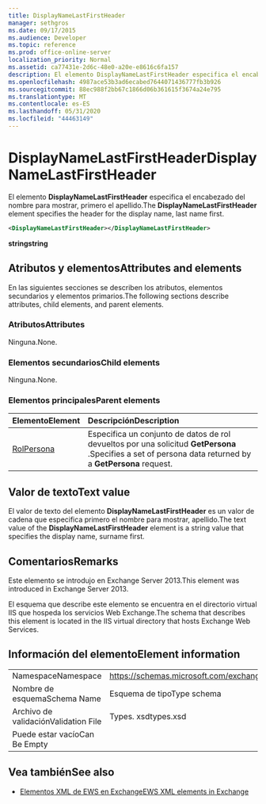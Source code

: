 ```yaml
---
title: DisplayNameLastFirstHeader
manager: sethgros
ms.date: 09/17/2015
ms.audience: Developer
ms.topic: reference
ms.prod: office-online-server
localization_priority: Normal
ms.assetid: ca77431e-2d6c-48e0-a20e-e8616c6fa157
description: El elemento DisplayNameLastFirstHeader especifica el encabezado del nombre para mostrar, primero el apellido.
ms.openlocfilehash: 4987ace53b3ad6ecabed7644071436777fb3b926
ms.sourcegitcommit: 88ec988f2bb67c1866d06b361615f3674a24e795
ms.translationtype: MT
ms.contentlocale: es-ES
ms.lasthandoff: 05/31/2020
ms.locfileid: "44463149"
---
```

# <a name="displaynamelastfirstheader"></a><span data-ttu-id="dcd35-103">DisplayNameLastFirstHeader</span><span class="sxs-lookup"><span data-stu-id="dcd35-103">DisplayNameLastFirstHeader</span></span>

<span data-ttu-id="dcd35-104">El elemento **DisplayNameLastFirstHeader** especifica el encabezado del nombre para mostrar, primero el apellido.</span><span class="sxs-lookup"><span data-stu-id="dcd35-104">The **DisplayNameLastFirstHeader** element specifies the header for the display name, last name first.</span></span> 
  
```xml
<DisplayNameLastFirstHeader></DisplayNameLastFirstHeader>
```

 <span data-ttu-id="dcd35-105">**string**</span><span class="sxs-lookup"><span data-stu-id="dcd35-105">**string**</span></span>
## <a name="attributes-and-elements"></a><span data-ttu-id="dcd35-106">Atributos y elementos</span><span class="sxs-lookup"><span data-stu-id="dcd35-106">Attributes and elements</span></span>

<span data-ttu-id="dcd35-107">En las siguientes secciones se describen los atributos, elementos secundarios y elementos primarios.</span><span class="sxs-lookup"><span data-stu-id="dcd35-107">The following sections describe attributes, child elements, and parent elements.</span></span>
  
### <a name="attributes"></a><span data-ttu-id="dcd35-108">Atributos</span><span class="sxs-lookup"><span data-stu-id="dcd35-108">Attributes</span></span>

<span data-ttu-id="dcd35-109">Ninguna.</span><span class="sxs-lookup"><span data-stu-id="dcd35-109">None.</span></span>
  
### <a name="child-elements"></a><span data-ttu-id="dcd35-110">Elementos secundarios</span><span class="sxs-lookup"><span data-stu-id="dcd35-110">Child elements</span></span>

<span data-ttu-id="dcd35-111">Ninguna.</span><span class="sxs-lookup"><span data-stu-id="dcd35-111">None.</span></span>
  
### <a name="parent-elements"></a><span data-ttu-id="dcd35-112">Elementos principales</span><span class="sxs-lookup"><span data-stu-id="dcd35-112">Parent elements</span></span>

|<span data-ttu-id="dcd35-113">**Elemento**</span><span class="sxs-lookup"><span data-stu-id="dcd35-113">**Element**</span></span>|<span data-ttu-id="dcd35-114">**Descripción**</span><span class="sxs-lookup"><span data-stu-id="dcd35-114">**Description**</span></span>|
|:-----|:-----|
|[<span data-ttu-id="dcd35-115">Rol</span><span class="sxs-lookup"><span data-stu-id="dcd35-115">Persona</span></span>](persona.md) <br/> |<span data-ttu-id="dcd35-116">Especifica un conjunto de datos de rol devueltos por una solicitud **GetPersona** .</span><span class="sxs-lookup"><span data-stu-id="dcd35-116">Specifies a set of persona data returned by a **GetPersona** request.</span></span>  <br/> |
   
## <a name="text-value"></a><span data-ttu-id="dcd35-117">Valor de texto</span><span class="sxs-lookup"><span data-stu-id="dcd35-117">Text value</span></span>

<span data-ttu-id="dcd35-118">El valor de texto del elemento **DisplayNameLastFirstHeader** es un valor de cadena que especifica primero el nombre para mostrar, apellido.</span><span class="sxs-lookup"><span data-stu-id="dcd35-118">The text value of the **DisplayNameLastFirstHeader** element is a string value that specifies the display name, surname first.</span></span> 
  
## <a name="remarks"></a><span data-ttu-id="dcd35-119">Comentarios</span><span class="sxs-lookup"><span data-stu-id="dcd35-119">Remarks</span></span>

<span data-ttu-id="dcd35-120">Este elemento se introdujo en Exchange Server 2013.</span><span class="sxs-lookup"><span data-stu-id="dcd35-120">This element was introduced in Exchange Server 2013.</span></span>
  
<span data-ttu-id="dcd35-121">El esquema que describe este elemento se encuentra en el directorio virtual IIS que hospeda los servicios Web Exchange.</span><span class="sxs-lookup"><span data-stu-id="dcd35-121">The schema that describes this element is located in the IIS virtual directory that hosts Exchange Web Services.</span></span>
  
## <a name="element-information"></a><span data-ttu-id="dcd35-122">Información del elemento</span><span class="sxs-lookup"><span data-stu-id="dcd35-122">Element information</span></span>

|||
|:-----|:-----|
|<span data-ttu-id="dcd35-123">Namespace</span><span class="sxs-lookup"><span data-stu-id="dcd35-123">Namespace</span></span>  <br/> |https://schemas.microsoft.com/exchange/services/2006/types  <br/> |
|<span data-ttu-id="dcd35-124">Nombre de esquema</span><span class="sxs-lookup"><span data-stu-id="dcd35-124">Schema Name</span></span>  <br/> |<span data-ttu-id="dcd35-125">Esquema de tipo</span><span class="sxs-lookup"><span data-stu-id="dcd35-125">Type schema</span></span>  <br/> |
|<span data-ttu-id="dcd35-126">Archivo de validación</span><span class="sxs-lookup"><span data-stu-id="dcd35-126">Validation File</span></span>  <br/> |<span data-ttu-id="dcd35-127">Types. xsd</span><span class="sxs-lookup"><span data-stu-id="dcd35-127">types.xsd</span></span>  <br/> |
|<span data-ttu-id="dcd35-128">Puede estar vacío</span><span class="sxs-lookup"><span data-stu-id="dcd35-128">Can Be Empty</span></span>  <br/> ||
   
## <a name="see-also"></a><span data-ttu-id="dcd35-129">Vea también</span><span class="sxs-lookup"><span data-stu-id="dcd35-129">See also</span></span>

- [<span data-ttu-id="dcd35-130">Elementos XML de EWS en Exchange</span><span class="sxs-lookup"><span data-stu-id="dcd35-130">EWS XML elements in Exchange</span></span>](ews-xml-elements-in-exchange.md)

